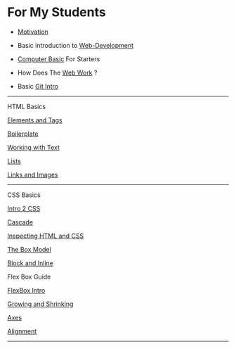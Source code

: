 # For My Students

* [Motivation](Motivation.md)

* Basic introduction to [Web-Development](WebDevIntro_001.md)

* [Computer Basic](ComputerBasicForStarters.md) For Starters 

* How Does The [Web Work](HDTWW.md) ?  

* Basic [Git Intro](BGI.md)

___
HTML Basics

[Elements and Tags](RWL/HTML/1_ElementsAndTags.md) 

[Boilerplate](RWL/HTML/2_Boilerplate.md)

[Working with Text](RWL/HTML/3_WorkingWithText.md)

[Lists](RWL/HTML/4_list.md)

[Links and Images](RWL/HTML/5_LinksAndImages.md)
___

CSS Basics

[Intro 2 CSS](RWL/CSS_Foundation/1_Intro2CSS.md)

[Cascade](RWL/CSS_Foundation/2_Cascade.md)

[Inspecting HTML and CSS](RWL/CSS_Foundation/3_InspectingHTML_andCSS.md)

[The Box Model](RWL/CSS_Foundation/4_TheBoxModel.md)

[Block and Inline](RWL/CSS_Foundation/5_BlockAndInline.md)

Flex Box Guide

[FlexBox Intro](RWL/CSS_Foundation/Flex_Box/1_FlexBoxIntro.md)

[Growing and Shrinking](RWL/CSS_Foundation/Flex_Box/2_GrowingAndShrinking.md)

[Axes](RWL/CSS_Foundation/Flex_Box/3_Axes.md)

[Alignment](RWL/CSS_Foundation/Flex_Box/4_Alignment.md)
___

[]()
[]()
[]()
[]()
[]()
[]()
[]()
[]()
[]()
[]()
[]()
[]()
[]()
[]()
[]()
[]()
[]()


